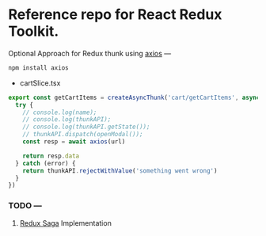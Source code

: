 # Reference repo for React Redux Toolkit.

Optional Approach for Redux thunk using <u>axios</u> —

```bash
npm install axios
```

<ul><li>cartSlice.tsx</li></ul>

```ts
export const getCartItems = createAsyncThunk('cart/getCartItems', async (name, thunkAPI) => {
  try {
    // console.log(name);
    // console.log(thunkAPI);
    // console.log(thunkAPI.getState());
    // thunkAPI.dispatch(openModal());
    const resp = await axios(url)

    return resp.data
  } catch (error) {
    return thunkAPI.rejectWithValue('something went wrong')
  }
})
```

### TODO —

1. [Redux Saga](https://redux-saga.js.org/) Implementation
